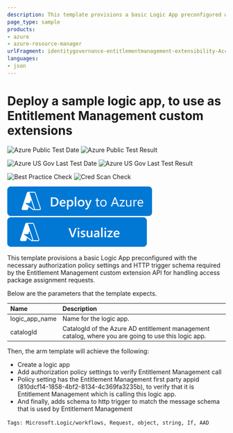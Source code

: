 ```yaml
---
description: This template provisions a basic Logic App preconfigured with the necessary authorization policy settings and HTTP trigger schema required by the Entitlement Management custom extension API for handling access package assignment requests.
page_type: sample
products:
- azure
- azure-resource-manager
urlFragment: identitygovernance-entitlementmanagement-extensibility-AccessPackageAssignmentRequest-sample-logicapp
languages:
- json
---
```

# Deploy a sample logic app, to use as Entitlement Management custom extensions

![Azure Public Test Date](https://azurequickstartsservice.blob.core.windows.net/badges/demos/identitygovernance-entitlementmanagement-extensibility-AccessPackageAssignmentRequest-sample-logicapp/PublicLastTestDate.svg)
![Azure Public Test Result](https://azurequickstartsservice.blob.core.windows.net/badges/demos/identitygovernance-entitlementmanagement-extensibility-AccessPackageAssignmentRequest-sample-logicapp/PublicDeployment.svg)

![Azure US Gov Last Test Date](https://azurequickstartsservice.blob.core.windows.net/badges/demos/identitygovernance-entitlementmanagement-extensibility-AccessPackageAssignmentRequest-sample-logicapp/FairfaxLastTestDate.svg)
![Azure US Gov Last Test Result](https://azurequickstartsservice.blob.core.windows.net/badges/demos/identitygovernance-entitlementmanagement-extensibility-AccessPackageAssignmentRequest-sample-logicapp/FairfaxDeployment.svg)

![Best Practice Check](https://azurequickstartsservice.blob.core.windows.net/badges/demos/identitygovernance-entitlementmanagement-extensibility-AccessPackageAssignmentRequest-sample-logicapp/BestPracticeResult.svg)
![Cred Scan Check](https://azurequickstartsservice.blob.core.windows.net/badges/demos/identitygovernance-entitlementmanagement-extensibility-AccessPackageAssignmentRequest-sample-logicapp/CredScanResult.svg)

 [![Deploy To Azure](https://raw.githubusercontent.com/Azure/azure-quickstart-templates/master/1-CONTRIBUTION-GUIDE/images/deploytoazure.svg?sanitize=true)](https://portal.azure.com/#create/Microsoft.Template/uri/https%3A%2F%2Fraw.githubusercontent.com%2FAzure%2Fazure-quickstart-templates%2Fmaster%2Fdemos%2Fidentitygovernance-entitlementmanagement-extensibility-AccessPackageAssignmentRequest-sample-logicapp%2Fazuredeploy.json)
[![Visualize](https://raw.githubusercontent.com/Azure/azure-quickstart-templates/master/1-CONTRIBUTION-GUIDE/images/visualizebutton.svg?sanitize=true)](http://armviz.io/#/?load=https%3A%2F%2Fraw.githubusercontent.com%2FAzure%2Fazure-quickstart-templates%2Fmaster%2Fdemos%2Fidentitygovernance-entitlementmanagement-extensibility-AccessPackageAssignmentRequest-sample-logicapp%2Fazuredeploy.json)

This template provisions a basic Logic App preconfigured with the necessary authorization policy settings and HTTP trigger schema required by the Entitlement Management custom extension API for handling access package assignment requests.

Below are the parameters that the template expects.

| Name   | Description    |
|:--- |:---|
| logic_app_name  | Name for the logic app. |
| catalogId  | CatalogId of the Azure AD entitlement management catalog, where you are going to use this logic app.  |

Then, the arm template will achieve the following:
 * Create a logic app
 * Add authorization policy settings to verify Entitlement Management call
 * Policy setting has the Entitlement Management first party appid (810dcf14-1858-4bf2-8134-4c369fa3235b), to verify that it is Entitlement Management which is calling this logic app.
 * And finally, adds schema to http trigger to match the message schema that is used by Entitlement Management

`Tags: Microsoft.Logic/workflows, Request, object, string, If, AAD`
